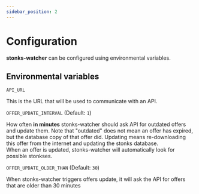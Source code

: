 ```yaml
---
sidebar_position: 2
---
```


# Configuration

**stonks-watcher** can be configured using environmental variables.

## Environmental variables

`API_URL`

This is the URL that will be used to communicate with an API.

`OFFER_UPDATE_INTERVAL` (Default: ```1```)  

How often **in minutes** stonks-watcher should ask API for outdated offers and update them. 
Note that "outdated" does not mean an offer has expired, but the database copy of that offer did.
Updating means re-downloading this offer from the internet and updating the stonks database.  
When an offer is updated, stonks-watcher will automatically look for possible stonkses.

`OFFER_UPDATE_OLDER_THAN` (Default: ```30```)

When stonks-watcher triggers offers update, it will ask the API for offers that are older than 30 minutes